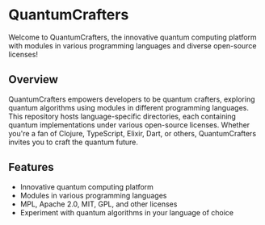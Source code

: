 # QuantumCrafters

Welcome to QuantumCrafters, the innovative quantum computing platform with modules in various programming languages and diverse open-source licenses!

## Overview

QuantumCrafters empowers developers to be quantum crafters, exploring quantum algorithms using modules in different programming languages. This repository hosts language-specific directories, each containing quantum implementations under various open-source licenses. Whether you're a fan of Clojure, TypeScript, Elixir, Dart, or others, QuantumCrafters invites you to craft the quantum future.

## Features

- Innovative quantum computing platform
- Modules in various programming languages
- MPL, Apache 2.0, MIT, GPL, and other licenses
- Experiment with quantum algorithms in your language of choice
